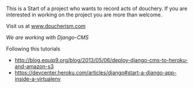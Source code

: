 This is a Start of a project who wants to record acts of douchery.
If you are interested in working on the project you are more than welcome.

Visit us at www.doucherism.com

*We are working with Django-CMS*

Following this tutorials

- http://blog.equip9.org/blog/2013/05/06/deploy-django-cms-to-heroku-and-amazon-s3
- https://devcenter.heroku.com/articles/django#start-a-django-app-inside-a-virtualenv
